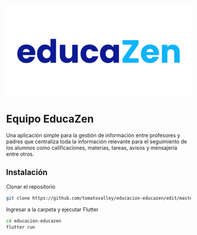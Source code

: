 ![EducaZenLogo](/images/logo.png)

# Equipo EducaZen

Una aplicación simple para la gestión de información entre profesores y padres que centraliza toda la información relevante para el seguimiento de los alumnos como calificaciones, materias, tareas, avisos y mensajería entre otros.


## Instalación

Clonar el repositorio 
```bash
git clone https://github.com/tomatovalley/educacion-educazen/edit/master/README.md
```

Ingresar a la carpeta y ejecutar Flutter

```bash
cd educacion-educazen
flutter run
```
